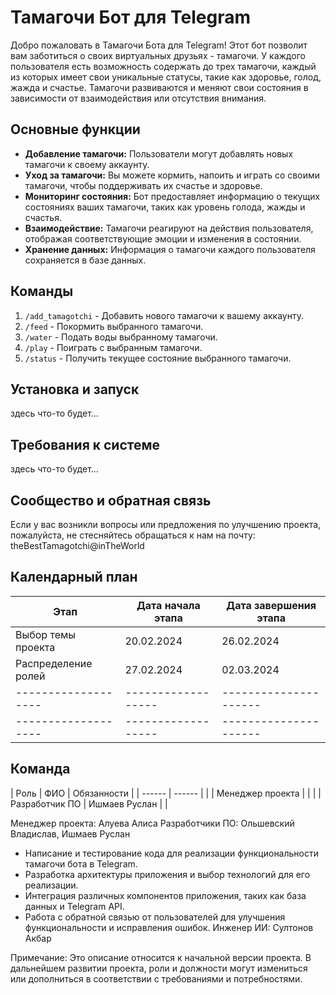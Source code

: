 # Тамагочи Бот для Telegram

Добро пожаловать в Тамагочи Бота для Telegram! Этот бот позволит вам заботиться о своих виртуальных друзьях - тамагочи. У каждого пользователя есть возможность содержать до трех тамагочи, каждый из которых имеет свои уникальные статусы, такие как здоровье, голод, жажда и счастье. Тамагочи развиваются и меняют свои состояния в зависимости от взаимодействия или отсутствия внимания.

## Основные функции
- **Добавление тамагочи:** Пользователи могут добавлять новых тамагочи к своему аккаунту.
- **Уход за тамагочи:** Вы можете кормить, напоить и играть со своими тамагочи, чтобы поддерживать их счастье и здоровье.
- **Мониторинг состояния:** Бот предоставляет информацию о текущих состояниях ваших тамагочи, таких как уровень голода, жажды и счастья.
- **Взаимодействие:** Тамагочи реагируют на действия пользователя, отображая соответствующие эмоции и изменения в состоянии.
- **Хранение данных:** Информация о тамагочи каждого пользователя сохраняется в базе данных.

## Команды
1. `/add_tamagotchi` - Добавить нового тамагочи к вашему аккаунту.
2. `/feed` - Покормить выбранного тамагочи.
3. `/water` - Подать воды выбранному тамагочи.
4. `/play` - Поиграть с выбранным тамагочи.
5. `/status` - Получить текущее состояние выбранного тамагочи.

## Установка и запуск
здесь что-то будет...

## Требования к системе
здесь что-то будет...

## Сообщество и обратная связь
Если у вас возникли вопросы или предложения по улучшению проекта, пожалуйста, не стесняйтесь обращаться к нам на почту:
theBestTamagotchi@inTheWorld


## Календарный план

| Этап                | Дата начала этапа | Дата завершения этапа |
| ------------------- | ------------------| --------------------- |
| Выбор темы проекта  | 20.02.2024        | 26.02.2024            |
| Распределение ролей | 27.02.2024        | 02.03.2024            |
| ------------------- | ------------------| --------------------- |
| ------------------- | ------------------| --------------------- |

## Команда

| Роль | ФИО | Обязанности |
| ------ | ------ | |
| Менеджер проекта |        | |
| Разработчик ПО | Ишмаев Руслан |  |

Менеджер проекта: Алуева Алиса
Разработчики ПО: Ольшевский Владислав, Ишмаев Руслан
- Написание и тестирование кода для реализации функциональности тамагочи бота в Telegram.
- Разработка архитектуры приложения и выбор технологий для его реализации.
- Интеграция различных компонентов приложения, таких как база данных и Telegram API.
- Работа с обратной связью от пользователей для улучшения функциональности и исправления ошибок.
Инженер ИИ: Султонов Акбар 

Примечание: Это описание относится к начальной версии проекта. В дальнейшем развитии проекта, роли и должности могут измениться или дополниться в соответствии с требованиями и потребностями.